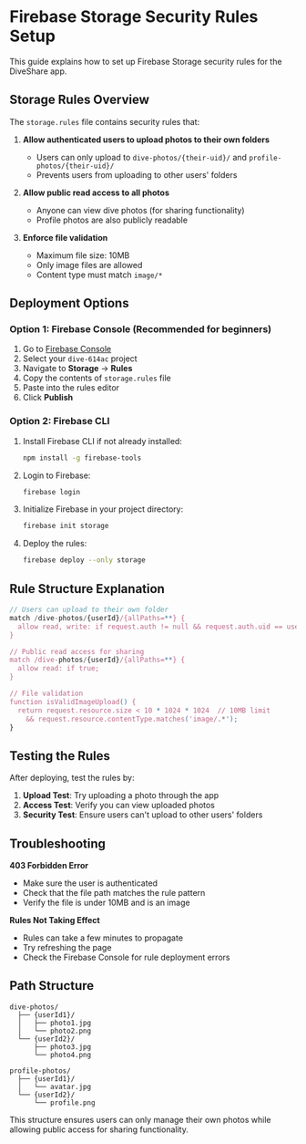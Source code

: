 # Firebase Storage Security Rules Setup

This guide explains how to set up Firebase Storage security rules for the DiveShare app.

## Storage Rules Overview

The `storage.rules` file contains security rules that:

1. **Allow authenticated users to upload photos to their own folders**
   - Users can only upload to `dive-photos/{their-uid}/` and `profile-photos/{their-uid}/`
   - Prevents users from uploading to other users' folders

2. **Allow public read access to all photos**
   - Anyone can view dive photos (for sharing functionality)
   - Profile photos are also publicly readable

3. **Enforce file validation**
   - Maximum file size: 10MB
   - Only image files are allowed
   - Content type must match `image/*`

## Deployment Options

### Option 1: Firebase Console (Recommended for beginners)

1. Go to [Firebase Console](https://console.firebase.google.com/)
2. Select your `dive-614ac` project
3. Navigate to **Storage** → **Rules**
4. Copy the contents of `storage.rules` file
5. Paste into the rules editor
6. Click **Publish**

### Option 2: Firebase CLI

1. Install Firebase CLI if not already installed:
   ```bash
   npm install -g firebase-tools
   ```

2. Login to Firebase:
   ```bash
   firebase login
   ```

3. Initialize Firebase in your project directory:
   ```bash
   firebase init storage
   ```

4. Deploy the rules:
   ```bash
   firebase deploy --only storage
   ```

## Rule Structure Explanation

```javascript
// Users can upload to their own folder
match /dive-photos/{userId}/{allPaths=**} {
  allow read, write: if request.auth != null && request.auth.uid == userId;
}

// Public read access for sharing
match /dive-photos/{userId}/{allPaths=**} {
  allow read: if true;
}

// File validation
function isValidImageUpload() {
  return request.resource.size < 10 * 1024 * 1024  // 10MB limit
    && request.resource.contentType.matches('image/.*');
}
```

## Testing the Rules

After deploying, test the rules by:

1. **Upload Test**: Try uploading a photo through the app
2. **Access Test**: Verify you can view uploaded photos
3. **Security Test**: Ensure users can't upload to other users' folders

## Troubleshooting

**403 Forbidden Error**
- Make sure the user is authenticated
- Check that the file path matches the rule pattern
- Verify the file is under 10MB and is an image

**Rules Not Taking Effect**
- Rules can take a few minutes to propagate
- Try refreshing the page
- Check the Firebase Console for rule deployment errors

## Path Structure

```
dive-photos/
  ├── {userId1}/
  │   ├── photo1.jpg
  │   └── photo2.png
  └── {userId2}/
      ├── photo3.jpg
      └── photo4.png

profile-photos/
  ├── {userId1}/
  │   └── avatar.jpg
  └── {userId2}/
      └── profile.png
```

This structure ensures users can only manage their own photos while allowing public access for sharing functionality. 